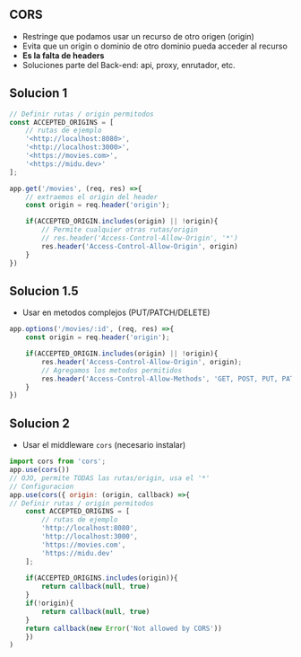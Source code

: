 ## CORS

- Restringe que podamos usar un recurso de otro origen (origin)
- Evita que un origin o dominio de otro dominio pueda acceder al recurso
- **Es la falta de headers**
- Soluciones parte del Back-end: api, proxy, enrutador, etc.

## Solucion 1

```jsx
// Definir rutas / origin permitodos
const ACCEPTED_ORIGINS = [
	// rutas de ejemplo
	'<http://localhost:8080>',
	'<http://localhost:3000>',
	'<https://movies.com>',
	'<https://midu.dev>'
];

app.get('/movies', (req, res) =>{
	// extraemos el origin del header
	const origin = req.header('origin');

	if(ACCEPTED_ORIGIN.includes(origin) || !origin){
		// Permite cualquier otras rutas/origin
		// res.header('Access-Control-Allow-Origin', '*')
		res.header('Access-Control-Allow-Origin', origin)
	}
})
```

## Solucion 1.5

- Usar en metodos complejos (PUT/PATCH/DELETE)

```jsx
app.options('/movies/:id', (req, res) =>{
	const origin = req.header('origin');

	if(ACCEPTED_ORIGIN.includes(origin) || !origin){
		res.header('Access-Control-Allow-Origin', origin);
		// Agregamos los metodos permitidos
		res.header('Access-Control-Allow-Methods', 'GET, POST, PUT, PATCH, DELETE');
	}
})
```

## Solucion 2

- Usar el middleware `cors` (necesario instalar)

```js
import cors from 'cors'; 
app.use(cors()) 
// OJO, permite TODAS las rutas/origin, usa el '*' 
// Configuracion 
app.use(cors({ origin: (origin, callback) =>{ 
// Definir rutas / origin permitodos 
	const ACCEPTED_ORIGINS = [ 
		// rutas de ejemplo 
		'http://localhost:8080', 
		'http://localhost:3000', 
		'https://movies.com', 
		'https://midu.dev' 
	]; 
	
	if(ACCEPTED_ORIGINS.includes(origin)){ 
		return callback(null, true) 
	} 
	if(!origin){ 
		return callback(null, true) 
	} 
	return callback(new Error('Not allowed by CORS')) 
	})
)
```